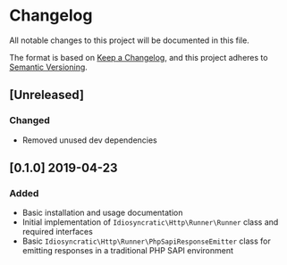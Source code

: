 # Changelog
All notable changes to this project will be documented in this file.

The format is based on [Keep a Changelog](https://keepachangelog.com/en/1.0.0/),
and this project adheres to [Semantic Versioning](https://semver.org/spec/v2.0.0.html).

## [Unreleased]
### Changed
- Removed unused dev dependencies

## [0.1.0] 2019-04-23
### Added
- Basic installation and usage documentation
- Initial implementation of `Idiosyncratic\Http\Runner\Runner` class and required interfaces
- Basic `Idiosyncratic\Http\Runner\PhpSapiResponseEmitter` class for emitting responses in a traditional PHP SAPI environment
